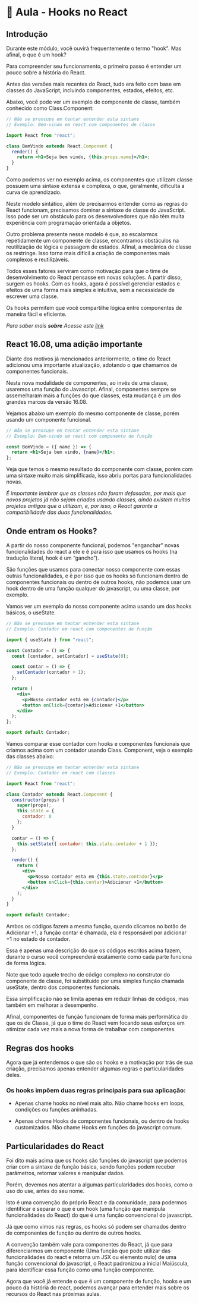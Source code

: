 # 📘 Aula - Hooks no React

## Introdução

Durante este módulo, você ouvirá frequentemente o termo "hook". Mas afinal, o que é um hook? 

Para compreender seu funcionamento, o primeiro passo é entender um pouco sobre a história do React.

Antes das versões mais recentes do React, tudo era feito com base em classes do JavaScript, incluindo componentes, estados, efeitos, etc. 

Abaixo, você pode ver um exemplo de componente de classe, também conhecido como Class.Component:

```jsx
// Não se preocupe em tentar entender esta sintaxe
// Exemplo: Bem-vindo em react com componentes de classe

import React from "react";

class BemVindo extends React.Component {
  render() {
    return <h1>Seja bem vindo, {this.props.name}</h1>;
  }
}
```

Como podemos ver no exemplo acima, os componentes que utilizam classe possuem uma sintaxe extensa e complexa, o que, geralmente, dificulta a curva de aprendizado.

Neste modelo sintático, além de precisarmos entender como as regras do React funcionam, precisamos dominar a sintaxe de classe do JavaScript. Isso pode ser um obstáculo para os desenvolvedores que não têm muita experiência com programação orientada a objetos.

Outro problema presente nesse modelo é que, ao escalarmos repetidamente um componente de classe, encontramos obstáculos na reutilização de lógica e passagem de estados. Afinal, a mecânica de classe os restringe. Isso torna mais difícil a criação de componentes mais complexos e reutilizáveis.

Todos esses fatores serviram como motivação para que o time de desenvolvimento do React pensasse em novas soluções. A partir disso, surgem os hooks. Com os hooks, agora é possível gerenciar estados e efeitos de uma forma mais simples e intuitiva, sem a necessidade de escrever uma classe. 

Os hooks permitem que você compartilhe lógica entre componentes de maneira fácil e eficiente.

_Para saber mais __sobre__ Acesse este [link](https://pt-br.react.dev/learn)_

## React 16.08, uma adição importante

Diante dos motivos já mencionados anteriormente, o time do React adicionou uma importante atualização, adotando o que chamamos de componentes funcionais. 

Nesta nova modalidade de componentes, ao invés de uma classe, usaremos uma função do Javascript. Afinal, componentes sempre se assemelharam mais a funções do que classes, esta mudança é um dos grandes marcos da versão 16.08. 

Vejamos abaixo um exemplo do mesmo componente de classe, porém usando um componente funcional. 

```jsx
// Não se preocupe em tentar entender esta sintaxe
// Exemplo: Bem-vindo em react com componente de função 

const BemVindo = ({ name }) => {
  return <h1>Seja bem vindo, {name}</h1>;
};
```

Veja que temos o mesmo resultado do componente com classe, porém com uma sintaxe muito mais simplificada, isso abriu portas para funcionalidades novas.

_É importante lembrar que as classes não foram defasadas, por mais que novos projetos já não sejam criados usando classes, ainda existem muitos projetos antigos que a utilizam, e, por isso, o React garante a compatibilidade das duas funcionalidades._

## Onde entram os Hooks?

A partir do nosso componente funcional, podemos "enganchar" novas funcionalidades do react a ele e é para isso que usamos os hooks (na tradução literal, hook é um “gancho”).

São funções que usamos para conectar nosso componente com essas outras funcionalidades, e é por isso que os hooks só funcionam dentro de componentes funcionais ou dentro de outros hooks, não podemos usar um hook dentro de uma função qualquer do javascript, ou uma classe, por exemplo.

Vamos ver um exemplo do nosso componente acima usando um dos hooks básicos, o useState.

```jsx
// Não se preocupe em tentar entender esta sintaxe
// Exemplo: Contador em react com componentes de função

import { useState } from "react";

const Contador = () => {
  const [contador, setContador] = useState(0);

  const contar = () => {
    setContador(contador + 1);
  };

  return (
    <div>
      <p>Nosso contador está em {contador}</p>
      <button onClick={contar}>Adicionar +1</button>
    </div>
  );
};

export default Contador;
```

Vamos comparar esse contador com hooks e componentes funcionais que criamos acima com um contador usando Class. Component, veja o exemplo das classes abaixo:

```jsx
// Não se preocupe em tentar entender esta sintaxe
// Exemplo: Contador em react com classes

import React from "react";

class Contador extends React.Component {
  constructor(props) {
    super(props);
    this.state = {
      contador: 0
    };
  }

  contar = () => {
    this.setState({ contador: this.state.contador + 1 });
  };

  render() {
    return (
      <div>
        <p>Nosso contador esta em {this.state.contador}</p>
        <button onClick={this.contar}>Adicionar +1</button>
      </div>
    );
  }
}

export default Contador;
```

Ambos os códigos fazem a mesma função, quando clicamos no botão de Adicionar +1, a função contar é chamada, ela é responsável por adicionar +1 no estado de contador.

Essa é apenas uma descrição do que os códigos escritos acima fazem, durante o curso você compreenderá exatamente como cada parte funciona de forma lógica.

Note que todo aquele trecho de código complexo no construtor do componente de classe, foi substituído por uma simples função chamada useState, dentro dos componentes funcionais.

Essa simplificação não se limita apenas em reduzir linhas de códigos, mas também em melhorar a desempenho.

Afinal, componentes de função funcionam de forma mais performática do que os de Classe, já que o time do React vem focando seus esforços em otimizar cada vez mais a nova forma de trabalhar com componentes.

## Regras dos hooks

Agora que já entendemos o que são os hooks e a motivação por trás de sua criação, precisamos apenas entender algumas regras e particularidades deles.

### Os hooks impõem duas regras principais para sua aplicação: 

- Apenas chame hooks no nível mais alto. Não chame hooks em loops, condições ou funções aninhadas.

- Apenas chame Hooks de componentes funcionais, ou dentro de hooks customizados. Não chame Hooks em funções do javascript comum.

## Particularidades do React 

Foi dito mais acima que os hooks são funções do javascript que podemos criar com a sintaxe de função básica, sendo funções podem receber parâmetros, retornar valores e manipular dados. 

Porém, devemos nos atentar a algumas particularidades dos hooks, como o uso do use, antes do seu nome. 

Isto é uma convenção do próprio React e da comunidade, para podermos identificar e separar o que é um hook (uma função que manipula funcionalidades do React) do que é uma função convencional do javascript. 

Já que como vimos nas regras, os hooks só podem ser chamados dentro de componentes de função ou dentro de outros hooks.

A convenção também vale para componentes do React, já que para diferenciarmos um componente (Uma função que pode utilizar das funcionalidades do react e retorna um JSX ou elemento nulo) de uma função convencional do javascript, o React padronizou a inicial Maiúscula, para identificar essa função como uma função componente.

Agora que você já entende o que é um componente de função, hooks e um pouco da história do react, podemos avançar para entender mais sobre os recursos do React nas próximas aulas.